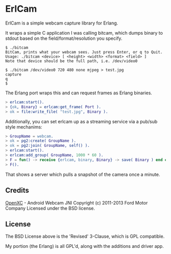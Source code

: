 # ErlCam 

ErlCam is a simple webcam capture library for Erlang. 

It wraps a simple C application I was calling  bitcam, which dumps binary to 
stdout based on the field/format/resolution you specify.

```
$ ./bitcam
BitCam, prints what your webcam sees. Just press Enter, or q to Quit.
Usage: ./bitcam <device> [ <height> <width> <format> <field> ]
Note that device should be the full path, i.e. /dev/video0

$ ./bitcam /dev/video0 720 480 none mjpeg > test.jpg
capture
q
$
```

The Erlang port wraps this and can request frames as Erlang binaries.

```erlang
> erlcam:start().
> {ok, Binary} = erlcam:get_frame( Port ).
> ok = file:write_file( "test.jpg", Binary ).
```

Additionally, you can set erlcam up as a streaming service via a pub/sub style
mechanims: 

```erlang
> GroupName = webcam.
> ok = pg2:create( GroupName ).
> ok = pg2:join( GroupName, self() ).
> erlcam:start().
> erlcam:add_group( GroupName, 1000 * 60 ). 
> F = fun() -> receive {erlcam, binary, Binary} -> save( Binary ) end end.
> F().
```

That shows a server which pulls a snapshot of the camera once a minute.

## Credits ##

[OpenXC](https://github.com/openxc/android-webcam) - Android Webcam JNI 
Copyright (c) 2011-2013 Ford Motor Company Licensed under the BSD license.

## License ##

The BSD License above is the 'Revised' 3-Clause, which is GPL compatible. 

My portion (the Erlang) is all GPL'd, along with the additions and driver app.

